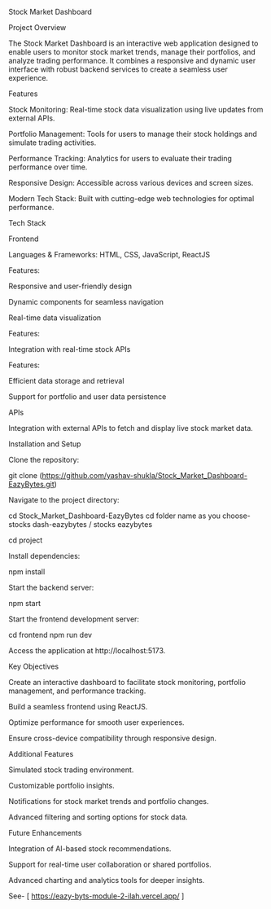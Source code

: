 Stock Market Dashboard

Project Overview

The Stock Market Dashboard is an interactive web application designed to enable users to monitor stock market trends, manage their portfolios, and analyze trading performance. It combines a responsive and dynamic user interface with robust backend services to create a seamless user experience.

Features

Stock Monitoring: Real-time stock data visualization using live updates from external APIs.

Portfolio Management: Tools for users to manage their stock holdings and simulate trading activities.

Performance Tracking: Analytics for users to evaluate their trading performance over time.

Responsive Design: Accessible across various devices and screen sizes.

Modern Tech Stack: Built with cutting-edge web technologies for optimal performance.

Tech Stack

Frontend

Languages & Frameworks: HTML, CSS, JavaScript, ReactJS

Features:

Responsive and user-friendly design

Dynamic components for seamless navigation

Real-time data visualization

Features:

Integration with real-time stock APIs

Features:

Efficient data storage and retrieval

Support for portfolio and user data persistence

APIs

Integration with external APIs to fetch and display live stock market data.

Installation and Setup

Clone the repository:

git clone (https://github.com/yashav-shukla/Stock_Market_Dashboard-EazyBytes.git)

Navigate to the project directory:

cd Stock_Market_Dashboard-EazyBytes
cd folder name as you choose- stocks dash-eazybytes / stocks eazybytes

cd project

Install dependencies:

npm install

Start the backend server:

npm start

Start the frontend development server:

cd frontend
npm run dev

Access the application at http://localhost:5173.

Key Objectives

Create an interactive dashboard to facilitate stock monitoring, portfolio management, and performance tracking.

Build a seamless frontend using ReactJS.

Optimize performance for smooth user experiences.

Ensure cross-device compatibility through responsive design.

Additional Features

Simulated stock trading environment.

Customizable portfolio insights.

Notifications for stock market trends and portfolio changes.

Advanced filtering and sorting options for stock data.

Future Enhancements

Integration of AI-based stock recommendations.

Support for real-time user collaboration or shared portfolios.

Advanced charting and analytics tools for deeper insights.

See- [ https://eazy-byts-module-2-ilah.vercel.app/ ]